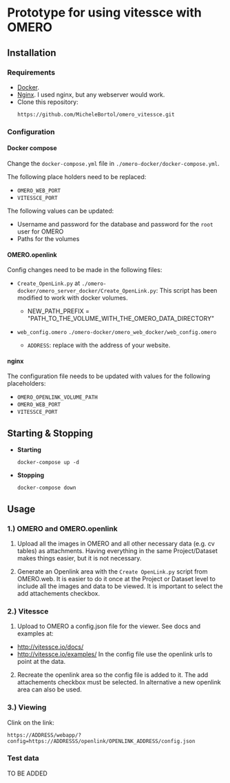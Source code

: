 # Prototype for using vitessce with OMERO

## Installation
### Requirements
- [Docker](https://docs.docker.com/).
- [Nginx](https://docs.nginx.com/nginx/admin-guide/installing-nginx/installing-nginx-open-source/). I used nginx, but any webserver would work.
- Clone this repository:
  ```
  https://github.com/MicheleBortol/omero_vitessce.git
  ```
  
### Configuration
#### Docker compose
Change the `docker-compose.yml` file in `./omero-docker/docker-compose.yml`.

The following place holders need to be replaced:
- `OMERO_WEB_PORT`
- `VITESSCE_PORT`
  
The following values can be updated:
- Username and password for the database and password for the `root` user for OMERO
- Paths for the volumes
  
#### OMERO.openlink
Config changes need to be made in the following files:
- `Create_OpenLink.py` at `./omero-docker/omero_server_docker/Create_OpenLink.py`:
  This script has been modified to work with docker volumes.
  + NEW_PATH_PREFIX = "PATH_TO_THE_VOLUME_WITH_THE_OMERO_DATA_DIRECTORY"
  
- `web_config.omero` `./omero-docker/omero_web_docker/web_config.omero`
  + `ADDRESS`: replace with the address of your website.
    
#### nginx
The configuration file needs to be updated with values for the following placeholders:
- `OMERO_OPENLINK_VOLUME_PATH`
- `OMERO_WEB_PORT`
- `VITESSCE_PORT`

## Starting & Stopping
- **Starting**
  ```
  docker-compose up -d
  ``` 
- **Stopping**
  ```
  docker-compose down
  ``` 

## Usage

### 1.) OMERO and OMERO.openlink
1) Upload all the images in OMERO and all other necessary data (e.g. cv tables) as attachments.
Having everything in the same Project/Dataset makes things easier, but it is not necessary.

2) Generate an Openlink area with the `Create OpenLink.py` script from OMERO.web. It is easier to do it once at the Project or Dataset level
   to include all the images and data to be viewed. It is important to select the add attachements checkbox.

### 2.) Vitessce
1) Upload to OMERO a config.json file for the viewer. See docs and examples at:
- http://vitessce.io/docs/
- http://vitessce.io/examples/
In the config file use the openlink urls to point at the data.

2) Recreate the openlink area so the config file is added to it. The add attachements checkbox must be selected.
   In alternative a new openlink area can also be used.

### 3.) Viewing
Clink on the link:
```
https://ADDRESS/webapp/?config=https://ADDRESSS/openlink/OPENLINK_ADDRESS/config.json
```

### Test data
TO BE ADDED
